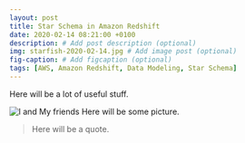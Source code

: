 ```yaml
---
layout: post
title: Star Schema in Amazon Redshift
date: 2020-02-14 08:21:00 +0100
description: # Add post description (optional)
img: starfish-2020-02-14.jpg # Add image post (optional)
fig-caption: # Add figcaption (optional)
tags: [AWS, Amazon Redshift, Data Modeling, Star Schema]
---
```


Here will be a lot of useful stuff.

![I and My friends]({{site.baseurl}}/assets/img/we-in-rest.jpg) Here will be some picture.


>Here will be a quote.
